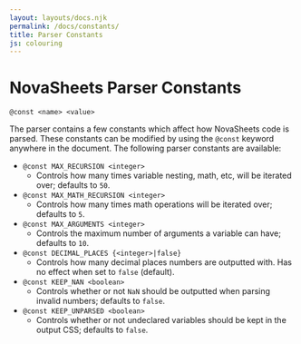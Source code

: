 ```yaml
---
layout: layouts/docs.njk
permalink: /docs/constants/
title: Parser Constants
js: colouring
---
```

# NovaSheets Parser Constants

```nss
@const <name> <value>
```

The parser contains a few constants which affect how NovaSheets code is parsed. These constants can be modified by using the `@const` keyword anywhere in the document. The following parser constants are available:

- `@const MAX_RECURSION <integer>`
  - Controls how many times variable nesting, math, etc, will be iterated over; defaults to `50`.
- `@const MAX_MATH_RECURSION <integer>`
  - Controls how many times math operations will be iterated over; defaults to `5`.
- `@const MAX_ARGUMENTS <integer>`
  - Controls the maximum number of arguments a variable can have; defaults to `10`.
- `@const DECIMAL_PLACES {<integer>|false}`
  - Controls how many decimal places numbers are outputted with. Has no effect when set to `false` (default).
- `@const KEEP_NAN <boolean>`
  - Controls whether or not `NaN` should be outputted when parsing invalid numbers; defaults to `false`.
- `@const KEEP_UNPARSED <boolean>`
  - Controls whether or not undeclared variables should be kept in the output CSS; defaults to `false`.